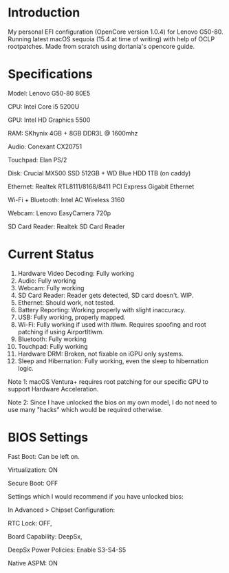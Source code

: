 # Introduction

My personal EFI configuration (OpenCore version 1.0.4) for Lenovo G50-80. Running latest macOS sequoia (15.4 at time of writing) with help of OCLP rootpatches. Made from scratch using dortania's opencore guide.

# Specifications

Model: Lenovo G50-80 80E5

CPU: Intel Core i5 5200U

GPU: Intel HD Graphics 5500

RAM: SKhynix 4GB + 8GB DDR3L @ 1600mhz

Audio: Conexant CX20751

Touchpad: Elan PS/2 

Disk: Crucial MX500 SSD 512GB + WD Blue HDD 1TB (on caddy)

Ethernet: Realtek RTL8111/8168/8411 PCI Express Gigabit Ethernet

Wi-Fi + Bluetooth: Intel AC Wireless 3160

Webcam: Lenovo EasyCamera 720p 

SD Card Reader: Realtek SD Card Reader

# Current Status

1. Hardware Video Decoding: Fully working
2. Audio: Fully working
3. Webcam: Fully working
4. SD Card Reader: Reader gets detected, SD card doesn't. WIP.
5. Ethernet: Should work, not tested.
6. Battery Reporting: Working properly with slight inaccuracy.
7. USB: Fully working, properly mapped.
8. Wi-Fi: Fully working if used with itlwm. Requires spoofing and root patching if using AirportItlwm.
9. Bluetooth: Fully working
10. Touchpad: Fully working
11. Hardware DRM: Broken, not fixable on iGPU only systems.
12. Sleep and Hibernation: Fully working, even the sleep to hibernation logic. 


Note 1: macOS Ventura+ requires root patching for our specific GPU to support Hardware Acceleration.

Note 2: Since I have unlocked the bios on my own model, I do not need to use many "hacks" which would be required otherwise.

# BIOS Settings

Fast Boot: Can be left on.

Virtualization: ON

Secure Boot: OFF


Settings which I would recommend if you have unlocked bios:

In Advanced > Chipset Configuration: 

RTC Lock: OFF,

Board Capability: DeepSx,

DeepSx Power Policies: Enable S3-S4-S5


Native ASPM: ON

